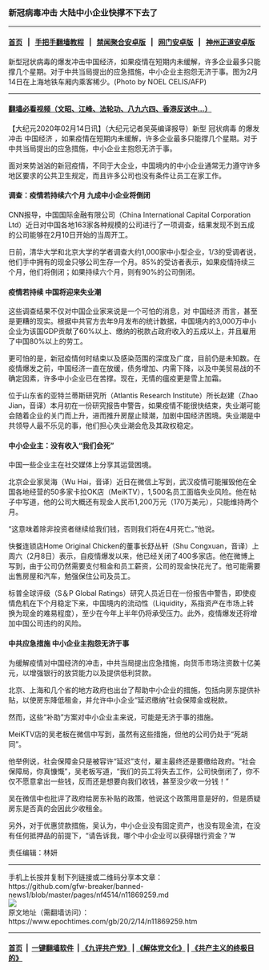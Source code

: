 ### 新冠病毒冲击 大陆中小企业快撑不下去了
------------------------

#### [首页](https://github.com/gfw-breaker/banned-news1/blob/master/README.md) &nbsp;&nbsp;|&nbsp;&nbsp; [手把手翻墙教程](https://github.com/gfw-breaker/guides/wiki) &nbsp;&nbsp;|&nbsp;&nbsp; [禁闻聚合安卓版](https://github.com/gfw-breaker/bn-android) &nbsp;&nbsp;|&nbsp;&nbsp; [网门安卓版](https://github.com/oGate2/oGate) &nbsp;&nbsp;|&nbsp;&nbsp; [神州正道安卓版](https://github.com/SzzdOgate/update) 



<div><img alt="" class="aligncenter wp-post-image" src="https://i.epochtimes.com/assets/uploads/2020/02/000_1OZ9FE-600x400.jpg"/>
<div class="red16 caption">
 新型冠状病毒的爆发冲击中国经济，如果疫情在短期内未缓解，许多企业最多只能撑几个星期。对于中共当局提出的应急措施，中小企业主抱怨无济于事。图为2月14日在上海地铁车厢内乘客稀少。(Photo by NOEL CELIS/AFP)
</div>
</div><hr/>

#### [翻墙必看视频（文昭、江峰、法轮功、八九六四、香港反送中...）](https://github.com/gfw-breaker/banned-news1/blob/master/pages/link3.md)

<div><p>
 【大纪元2020年02月14日讯】（大纪元记者吴英编译报导）新型
 <ok href="https://www.epochtimes.com/gb/tag/%E5%86%A0%E7%8A%B6%E7%97%85%E6%AF%92.html">
  冠状病毒
 </ok>
 的爆发冲击
 <ok href="https://www.epochtimes.com/gb/tag/%E4%B8%AD%E5%9B%BD%E7%BB%8F%E6%B5%8E.html">
  中国经济
 </ok>
 ，如果疫情在短期内未缓解，许多企业最多只能撑几个星期。对于中共当局提出的应急措施，中小企业主抱怨无济于事。
</p>
<p>
 面对来势汹汹的新冠疫情，不同于大企业，中国境内的中小企业通常无力遵守许多地区要求的公共卫生规定，而且许多公司也没有条件让员工在家工作。
</p>
<h4>
 调查：疫情若持续六个月 九成中小企业将倒闭
</h4>
<p>
 CNN报导，中国国际金融有限公司（China International Capital Corporation Ltd）近日对中国各地163家各种规模的公司进行了一项调查，结果发现不到五成的公司能够在2月10日开始的当周开工。
</p>
<p>
 日前，清华大学和北京大学的学者调查大约1,000家中小型企业，1/3的受调者说，他们手中拥有的现金只够公司生存一个月。85%的受访者表示，如果疫情持续三个月，他们将倒闭；如果持续六个月，则有90%的公司倒闭。
</p>
<h4>
 疫情若持续 中国将迎来失业潮
</h4>
<p>
 这些调查结果不仅对中国企业家来说是一个可怕的消息，对
 <ok href="https://www.epochtimes.com/gb/tag/%E4%B8%AD%E5%9B%BD%E7%BB%8F%E6%B5%8E.html">
  中国经济
 </ok>
 而言，甚至是更糟的现实。根据中共官方去年9月发布的统计数据，中国境内的3,000万中小企业为该国GDP贡献了60%以上、缴纳的税款占政府收入的五成以上，并且雇用了中国80%以上的劳工。
</p>
<p>
 更可怕的是，新冠疫情何时结束以及感染范围的深度及广度，目前仍是未知数。在疫情爆发之前，中国经济一直在放缓，债务增加、内需下降，以及中美贸易战的不确定因素，许多中小企业已在苦撑。现在，无情的瘟疫更是雪上加霜。
</p>
<p>
 位于山东省的亚特兰蒂斯研究所（Atlantis Research Institute）所长赵建（Zhao Jian，音译）本月初在一份研究报告中警告，如果疫情不能很快结束，失业潮可能会随着企业的关门而上升，进而推升房屋止赎潮，加剧中国经济困境。失业潮是中共领导人最不乐见的事，他们担心失业潮会危及其政权稳定。
</p>
<h4>
 <strong>
  中小企业主：没有收入“我们会死”
 </strong>
</h4>
<p>
 中国一些企业主在社交媒体上分享其运营困境。
</p>
<p>
 北京企业家吴海（Wu Hai，音译）近日在微信上写到，武汉疫情可能摧毁他在全国各地经营的50多家卡拉OK店（MeiKTV），1,500名员工面临失业风险。他在帖子中写道，他的公司大概还有现金人民币1,200万元（170万美元），只能维持两个月。
</p>
<p>
 “这意味着除非投资者继续给我们钱，否则我们将在4月死亡。”他说。
</p>
<p>
 快餐连锁店Home Original Chicken的董事长舒丛轩（Shu Congxuan，音译）上周六（2月8日）表示，自疫情爆发以来，他已经关闭了400多家店。他在微博上写到，由于公司仍然需要支付租金和员工薪资，公司的现金快花光了。他可能需要出售房屋和汽车，勉强保住公司及员工。
</p>
<p>
 标普全球评级（S＆P Global Ratings）研究人员近日在一份报告中警告，即使疫情危机在下个月稳定下来，中国境内的流动性（Liquidity，系指资产在市场上转换为现金的难易程度），至少在今年上半年仍将承受压力。此外，疫情爆发还将增加中国公司违约的风险。
</p>
<h4>
 中共应急措施 中小企业主抱怨无济于事
</h4>
<p>
 为缓解疫情对中国经济的冲击，中共当局提出应急措施，向货币市场注资数十亿美元，以增强银行的放贷能力以及提供低利贷款。
</p>
<p>
 北京、上海和几个省的地方政府也出台了帮助中小企业的措施，包括向房东提供补贴，以使房东降低租金，并允许中小企业“延迟缴纳”社会保障金或税款。
</p>
<p>
 然而，这些“补助”方案对中小企业主来说，可能是无济于事的措施。
</p>
<p>
 MeiKTV店的吴老板在微信中写到，虽然有这些措施，但他的公司仍处于“死胡同”。
</p>
<p>
 他举例说，社会保障金只是被容许“延迟”支付，雇主最终还是要缴给政府。“社会保障局，你真慷慨”，吴老板写道，“我们的员工将失去工作，公司快倒闭了，你不仅不愿意拿出一些钱，反而还是想要向我们收钱，甚至没少收一分钱！”
</p>
<p>
 吴在微信中也批评了政府给房东补贴的政策，他说这个政策用意是好的，但是质疑房东是否真的会因此少收租金。
</p>
<p>
 另外，对于优惠贷款措施，吴认为，中小企业没有固定资产，也没有现金流，在没有任何抵押品的前提下，“请告诉我，哪个中小企业可以获得银行资金？”#
</p>
<p>
 责任编辑：林妍
</p>
</div>
<hr/>
手机上长按并复制下列链接或二维码分享本文章：<br/>
https://github.com/gfw-breaker/banned-news1/blob/master/pages/nf4514/n11869259.md <br/>
<a href='https://github.com/gfw-breaker/banned-news1/blob/master/pages/nf4514/n11869259.md'><img src='https://github.com/gfw-breaker/banned-news1/blob/master/pages/nf4514/n11869259.md.png'/></a> <br/>
原文地址（需翻墙访问）：https://www.epochtimes.com/gb/20/2/14/n11869259.htm


------------------------
#### [首页](https://github.com/gfw-breaker/banned-news1/blob/master/README.md) &nbsp;|&nbsp; [一键翻墙软件](https://github.com/gfw-breaker/nogfw/blob/master/README.md) &nbsp;| [《九评共产党》](https://github.com/gfw-breaker/9ping.md/blob/master/README.md#九评之一评共产党是什么) | [《解体党文化》](https://github.com/gfw-breaker/jtdwh.md/blob/master/README.md) | [《共产主义的终极目的》](https://github.com/gfw-breaker/gczydzjmd.md/blob/master/README.md)


<img src='http://gfw-breaker.win/banned-news/pages/nf4514/n11869259.md' width='0px' height='0px'/>